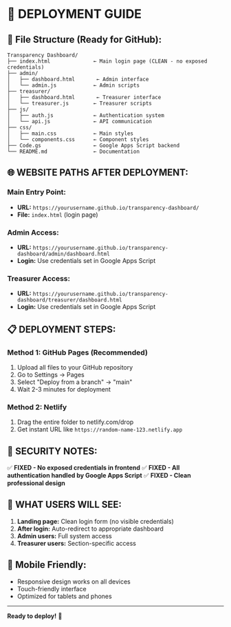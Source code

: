 # 🚀 DEPLOYMENT GUIDE

## 📁 **File Structure (Ready for GitHub):**
```
Transparency Dashboard/
├── index.html              ← Main login page (CLEAN - no exposed credentials)
├── admin/
│   ├── dashboard.html       ← Admin interface
│   └── admin.js            ← Admin scripts
├── treasurer/
│   ├── dashboard.html       ← Treasurer interface
│   └── treasurer.js        ← Treasurer scripts
├── js/
│   ├── auth.js             ← Authentication system
│   └── api.js              ← API communication
├── css/
│   ├── main.css            ← Main styles
│   └── components.css      ← Component styles
├── Code.gs                 ← Google Apps Script backend
└── README.md               ← Documentation
```

## 🌐 **WEBSITE PATHS AFTER DEPLOYMENT:**

### **Main Entry Point:**
- **URL:** `https://yourusername.github.io/transparency-dashboard/`
- **File:** `index.html` (login page)

### **Admin Access:**
- **URL:** `https://yourusername.github.io/transparency-dashboard/admin/dashboard.html`
- **Login:** Use credentials set in Google Apps Script

### **Treasurer Access:**
- **URL:** `https://yourusername.github.io/transparency-dashboard/treasurer/dashboard.html`
- **Login:** Use credentials set in Google Apps Script

## 📋 **DEPLOYMENT STEPS:**

### **Method 1: GitHub Pages (Recommended)**
1. Upload all files to your GitHub repository
2. Go to Settings → Pages
3. Select "Deploy from a branch" → "main"
4. Wait 2-3 minutes for deployment

### **Method 2: Netlify**
1. Drag the entire folder to netlify.com/drop
2. Get instant URL like `https://random-name-123.netlify.app`

## 🔐 **SECURITY NOTES:**

✅ **FIXED - No exposed credentials in frontend**
✅ **FIXED - All authentication handled by Google Apps Script**
✅ **FIXED - Clean professional design**

## 🎯 **WHAT USERS WILL SEE:**

1. **Landing page:** Clean login form (no visible credentials)
2. **After login:** Auto-redirect to appropriate dashboard
3. **Admin users:** Full system access
4. **Treasurer users:** Section-specific access

## 📱 **Mobile Friendly:**
- Responsive design works on all devices
- Touch-friendly interface
- Optimized for tablets and phones

---
**Ready to deploy!** 🚀